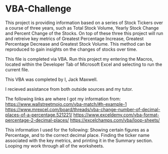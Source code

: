 # VBA-Challenge
This project is providing information based on a series of Stock Tickers over a course of three years, such as Total Stock Volume, Yearly Stock Change and Percent Change of the Stocks. On top of these three this project will run and retreive key metrics of Greatest Percentage Increase, Greatest Percentage Decrease and Greatest Stock Volume. This method can be reproduced to gain insights on the changes of stocks over time.

This file is completed via VBA. Run this project my entering the Macros, located within the Developer Tab of Microsoft Excel and selecting to run the current file.

This VBA was completed by I, Jack Maxwell.

I recieved assistance from both outside sources and my tutor.

The following links are where I got my information from:
  https://www.wallstreetmojo.com/vba-match/#h-example-1
  https://www.mrexcel.com/board/threads/vba-change-number-of-decimal-places-of-a-percentage.521221/
  https://www.exceldemy.com/vba-format-percentage-2-decimal-places/
  https://excelchamps.com/vba/loop-sheets/
  
This information I used for the following:
  Showing certain figures as a Percentage, and to the correct decimal place.
  Finding the ticker name associated with the key metrics, and printing it in the Summary section.
  Looping my work through all of the worksheets.
